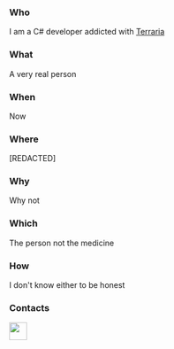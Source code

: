 ### Who
I am a C# developer addicted with [Terraria][terraria]

### What
A very real person

### When
Now

### Where
\[REDACTED\]

### Why
Why not

### Which
The person not the medicine

### How
I don't know either to be honest

### Contacts
[<img width="32" height="32" src="https://mail.protonmail.com/assets/favicon.ico" />][mail]

[terraria]: https://www.terraria.org
[mail]: mailto:arthri@protonmail.com
